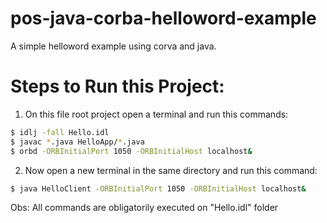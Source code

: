 # pos-java-corba-helloword-example
A simple helloword example using corva and java.

# Steps to Run this Project:
1. On this file root project open a terminal and run this commands:

```sh
$ idlj -fall Hello.idl
$ javac *.java HelloApp/*.java
$ orbd -ORBInitialPort 1050 -ORBInitialHost localhost&
```
2. Now open a new terminal in the same directory and run this command:

```sh
$ java HelloClient -ORBInitialPort 1050 -ORBInitialHost localhost&
```

Obs: All commands are obligatorily executed on "Hello.idl" folder
